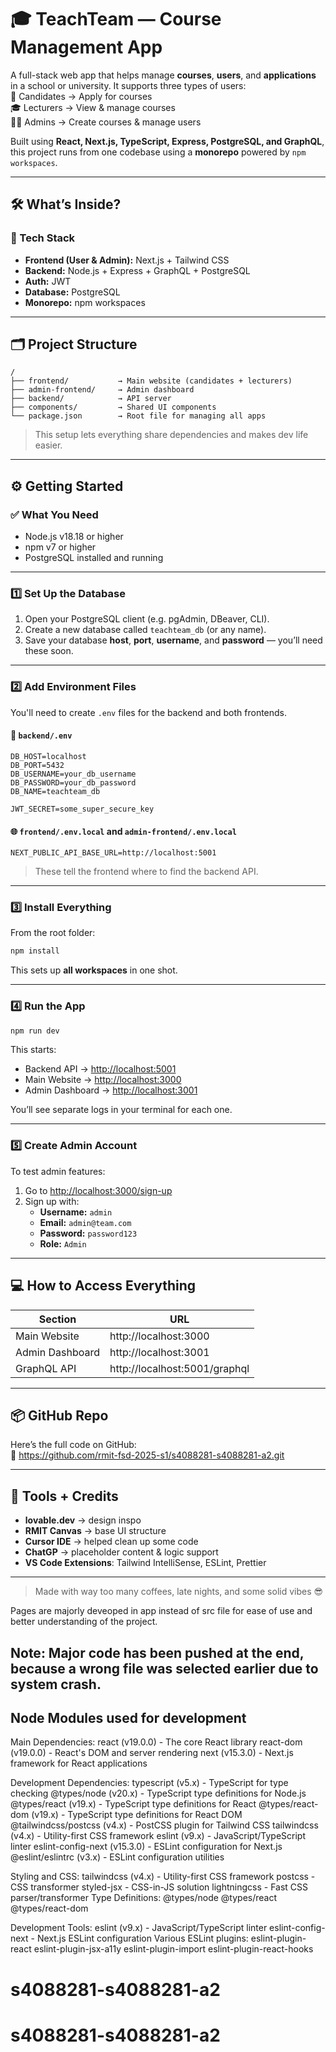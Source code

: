 # 🎓 TeachTeam — Course Management App

A full-stack web app that helps manage **courses**, **users**, and **applications** in a school or university. It supports three types of users:  
👤 Candidates → Apply for courses  
🎓 Lecturers → View & manage courses  
🧑‍💼 Admins → Create courses & manage users

Built using **React, Next.js, TypeScript, Express, PostgreSQL, and GraphQL**, this project runs from one codebase using a **monorepo** powered by `npm workspaces`.

---

## 🛠️ What’s Inside?

### 🔗 Tech Stack
- **Frontend (User & Admin):** Next.js + Tailwind CSS
- **Backend:** Node.js + Express + GraphQL + PostgreSQL
- **Auth:** JWT
- **Database:** PostgreSQL
- **Monorepo:** npm workspaces

---

## 🗂️ Project Structure

```
/
├── frontend/           → Main website (candidates + lecturers)
├── admin-frontend/     → Admin dashboard
├── backend/            → API server
├── components/         → Shared UI components
└── package.json        → Root file for managing all apps
```

> This setup lets everything share dependencies and makes dev life easier.

---

## ⚙️ Getting Started

### ✅ What You Need

- Node.js v18.18 or higher
- npm v7 or higher
- PostgreSQL installed and running

---

### 1️⃣ Set Up the Database

1. Open your PostgreSQL client (e.g. pgAdmin, DBeaver, CLI).
2. Create a new database called `teachteam_db` (or any name).
3. Save your database **host**, **port**, **username**, and **password** — you’ll need these soon.

---

### 2️⃣ Add Environment Files

You'll need to create `.env` files for the backend and both frontends.

#### 🔐 `backend/.env`
```env
DB_HOST=localhost
DB_PORT=5432
DB_USERNAME=your_db_username
DB_PASSWORD=your_db_password
DB_NAME=teachteam_db

JWT_SECRET=some_super_secure_key
```

#### 🌐 `frontend/.env.local` and `admin-frontend/.env.local`
```env
NEXT_PUBLIC_API_BASE_URL=http://localhost:5001
```

> These tell the frontend where to find the backend API.

---

### 3️⃣ Install Everything

From the root folder:

```bash
npm install
```

This sets up **all workspaces** in one shot.

---

### 4️⃣ Run the App

```bash
npm run dev
```

This starts:

- Backend API → [http://localhost:5001](http://localhost:5001)
- Main Website → [http://localhost:3000](http://localhost:3000)
- Admin Dashboard → [http://localhost:3001](http://localhost:3001)

You’ll see separate logs in your terminal for each one.

---

### 5️⃣ Create Admin Account

To test admin features:

1. Go to [http://localhost:3000/sign-up](http://localhost:3000/sign-up)
2. Sign up with:
   - **Username:** `admin`
   - **Email:** `admin@team.com`
   - **Password:** `password123`
   - **Role:** `Admin`

---

## 💻 How to Access Everything

| Section          | URL                           |
|------------------|-------------------------------|
| Main Website     | http://localhost:3000         |
| Admin Dashboard  | http://localhost:3001         |
| GraphQL API      | http://localhost:5001/graphql |

---

## 📦 GitHub Repo

Here’s the full code on GitHub:  
🔗 https://github.com/rmit-fsd-2025-s1/s4088281-s4088281-a2.git

---

## 🧠 Tools + Credits

- **lovable.dev** → design inspo  
- **RMIT Canvas** → base UI structure  
- **Cursor IDE** → helped clean up some code  
- **ChatGP** → placeholder content & logic support  
- **VS Code Extensions**: Tailwind IntelliSense, ESLint, Prettier

---

> Made with way too many coffees, late nights, and some solid vibes 😎


Pages are majorly deveoped in app instead of src file for ease of use and better understanding of the project.
## Note: Major code has been pushed at the end, because a wrong file was selected earlier due to system crash.

## Node Modules used for development
Main Dependencies:
react (v19.0.0) - The core React library
react-dom (v19.0.0) - React's DOM and server rendering
next (v15.3.0) - Next.js framework for React applications

Development Dependencies:
typescript (v5.x) - TypeScript for type checking
@types/node (v20.x) - TypeScript type definitions for Node.js
@types/react (v19.x) - TypeScript type definitions for React
@types/react-dom (v19.x) - TypeScript type definitions for React DOM
@tailwindcss/postcss (v4.x) - PostCSS plugin for Tailwind CSS
tailwindcss (v4.x) - Utility-first CSS framework
eslint (v9.x) - JavaScript/TypeScript linter
eslint-config-next (v15.3.0) - ESLint configuration for Next.js
@eslint/eslintrc (v3.x) - ESLint configuration utilities

Styling and CSS:
tailwindcss (v4.x) - Utility-first CSS framework
postcss - CSS transformer
styled-jsx - CSS-in-JS solution
lightningcss - Fast CSS parser/transformer
Type Definitions:
@types/node
@types/react
@types/react-dom

Development Tools:
eslint (v9.x) - JavaScript/TypeScript linter
eslint-config-next - Next.js ESLint configuration
Various ESLint plugins:
eslint-plugin-react
eslint-plugin-jsx-a11y
eslint-plugin-import
eslint-plugin-react-hooks
# s4088281-s4088281-a2
# s4088281-s4088281-a2

